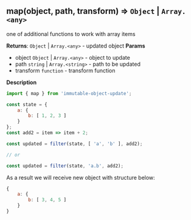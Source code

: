 <a name="map"></a>

## map(object, path, transform) ⇒ <code>Object</code> \| <code>Array.&lt;any&gt;</code>
one of additional functions to work with array items

**Returns**: <code>Object</code> \| <code>Array.&lt;any&gt;</code> - updated object
**Params**

- object <code>Object</code> | <code>Array.&lt;any&gt;</code> - object to update
- path <code>string</code> | <code>Array.&lt;string&gt;</code> - path to be updated
- transform <code>function</code> - transform function



**Description**

```js
import { map } from 'immutable-object-update';

const state = {
    a: {
        b: [ 1, 2, 3 ]
    }
};
const add2 = item => item + 2;

const updated = filter(state, [ 'a', 'b' ], add2);

// or

const updated = filter(state, 'a.b', add2);
```

As a result we will receive new object with structure below:

```js
{
    a: {
        b: [ 3, 4, 5 ]
    }
}
```